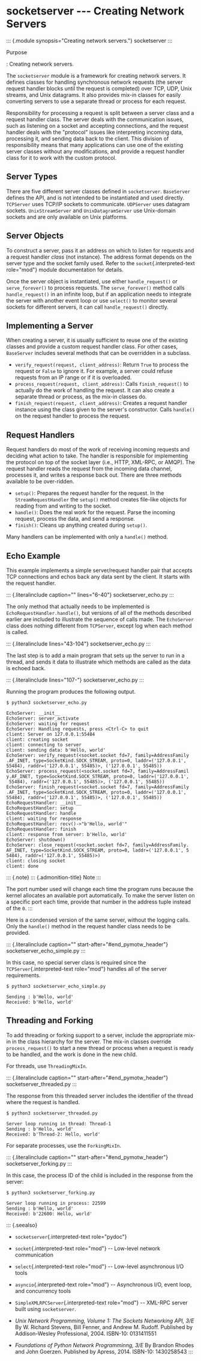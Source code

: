 # socketserver \-\-- Creating Network Servers

::: {.module synopsis="Creating network servers."} socketserver :::

Purpose

: Creating network servers.

The `socketserver` module is a framework for creating network servers. It defines classes for handling synchronous network requests (the server request handler blocks until the request is completed) over TCP, UDP, Unix streams, and Unix datagrams. It also provides mix-in classes for easily converting servers to use a separate thread or process for each request.

Responsibility for processing a request is split between a server class and a request handler class. The server deals with the communication issues, such as listening on a socket and accepting connections, and the request handler deals with the \"protocol\" issues like interpreting incoming data, processing it, and sending data back to the client. This division of responsibility means that many applications can use one of the existing server classes without any modifications, and provide a request handler class for it to work with the custom protocol.

## Server Types

There are five different server classes defined in `socketserver`. `BaseServer` defines the API, and is not intended to be instantiated and used directly. `TCPServer` uses TCP/IP sockets to communicate. `UDPServer` uses datagram sockets. `UnixStreamServer` and `UnixDatagramServer` use Unix-domain sockets and are only available on Unix platforms.

## Server Objects

To construct a server, pass it an address on which to listen for requests and a request handler _class_ (not instance). The address format depends on the server type and the socket family used. Refer to the `socket`{.interpreted-text role="mod"} module documentation for details.

Once the server object is instantiated, use either `handle_request()` or `serve_forever()` to process requests. The `serve_forever()` method calls `handle_request()` in an infinite loop, but if an application needs to integrate the server with another event loop or use `select()` to monitor several sockets for different servers, it can call `handle_request()` directly.

## Implementing a Server

When creating a server, it is usually sufficient to reuse one of the existing classes and provide a custom request handler class. For other cases, `BaseServer` includes several methods that can be overridden in a subclass.

- `verify_request(request, client_address)`: Return `True` to process the request or `False` to ignore it. For example, a server could refuse requests from an IP range or if it is overloaded.
- `process_request(request, client_address)`: Calls `finish_request()` to actually do the work of handling the request. It can also create a separate thread or process, as the mix-in classes do.
- `finish_request(request, client_address)`: Creates a request handler instance using the class given to the server\'s constructor. Calls `handle()` on the request handler to process the request.

## Request Handlers

Request handlers do most of the work of receiving incoming requests and deciding what action to take. The handler is responsible for implementing the protocol on top of the socket layer (i.e., HTTP, XML-RPC, or AMQP). The request handler reads the request from the incoming data channel, processes it, and writes a response back out. There are three methods available to be over-ridden.

- `setup()`: Prepares the request handler for the request. In the `StreamRequestHandler` the `setup()` method creates file-like objects for reading from and writing to the socket.
- `handle()`: Does the real work for the request. Parse the incoming request, process the data, and send a response.
- `finish()`: Cleans up anything created during `setup()`.

Many handlers can be implemented with only a `handle()` method.

## Echo Example

This example implements a simple server/request handler pair that accepts TCP connections and echos back any data sent by the client. It starts with the request handler.

::: {.literalinclude caption="" lines="6-40"} socketserver_echo.py :::

The only method that actually needs to be implemented is `EchoRequestHandler.handle()`, but versions of all of the methods described earlier are included to illustrate the sequence of calls made. The `EchoServer` class does nothing different from `TCPServer`, except log when each method is called.

::: {.literalinclude lines="43-104"} socketserver_echo.py :::

The last step is to add a main program that sets up the server to run in a thread, and sends it data to illustrate which methods are called as the data is echoed back.

::: {.literalinclude lines="107-"} socketserver_echo.py :::

Running the program produces the following output.

```{.sourceCode .none}
$ python3 socketserver_echo.py

EchoServer: __init__
EchoServer: server_activate
EchoServer: waiting for request
EchoServer: Handling requests, press <Ctrl-C> to quit
client: Server on 127.0.0.1:55484
client: creating socket
client: connecting to server
client: sending data: b'Hello, world'
EchoServer: verify_request(<socket.socket fd=7, family=AddressFamily
.AF_INET, type=SocketKind.SOCK_STREAM, proto=0, laddr=('127.0.0.1',
55484), raddr=('127.0.0.1', 55485)>, ('127.0.0.1', 55485))
EchoServer: process_request(<socket.socket fd=7, family=AddressFamil
y.AF_INET, type=SocketKind.SOCK_STREAM, proto=0, laddr=('127.0.0.1',
 55484), raddr=('127.0.0.1', 55485)>, ('127.0.0.1', 55485))
EchoServer: finish_request(<socket.socket fd=7, family=AddressFamily
.AF_INET, type=SocketKind.SOCK_STREAM, proto=0, laddr=('127.0.0.1',
55484), raddr=('127.0.0.1', 55485)>, ('127.0.0.1', 55485))
EchoRequestHandler: __init__
EchoRequestHandler: setup
EchoRequestHandler: handle
client: waiting for response
EchoRequestHandler: recv()->"b'Hello, world'"
EchoRequestHandler: finish
client: response from server: b'Hello, world'
EchoServer: shutdown()
EchoServer: close_request(<socket.socket fd=7, family=AddressFamily.
AF_INET, type=SocketKind.SOCK_STREAM, proto=0, laddr=('127.0.0.1', 5
5484), raddr=('127.0.0.1', 55485)>)
client: closing socket
client: done
```

::: {.note} ::: {.admonition-title} Note :::

The port number used will change each time the program runs because the kernel allocates an available port automatically. To make the server listen on a specific port each time, provide that number in the address tuple instead of the `0`. :::

Here is a condensed version of the same server, without the logging calls. Only the `handle()` method in the request handler class needs to be provided.

::: {.literalinclude caption="" start-after="#end_pymotw_header"} socketserver_echo_simple.py :::

In this case, no special server class is required since the `TCPServer`{.interpreted-text role="mod"} handles all of the server requirements.

```{.sourceCode .none}
$ python3 socketserver_echo_simple.py

Sending : b'Hello, world'
Received: b'Hello, world'
```

## Threading and Forking

To add threading or forking support to a server, include the appropriate mix-in in the class hierarchy for the server. The mix-in classes override `process_request()` to start a new thread or process when a request is ready to be handled, and the work is done in the new child.

For threads, use `ThreadingMixIn`.

::: {.literalinclude caption="" start-after="#end_pymotw_header"} socketserver_threaded.py :::

The response from this threaded server includes the identifier of the thread where the request is handled.

```{.sourceCode .none}
$ python3 socketserver_threaded.py

Server loop running in thread: Thread-1
Sending : b'Hello, world'
Received: b'Thread-2: Hello, world'
```

For separate processes, use the `ForkingMixIn`.

::: {.literalinclude caption="" start-after="#end_pymotw_header"} socketserver_forking.py :::

In this case, the process ID of the child is included in the response from the server:

```{.sourceCode .none}
$ python3 socketserver_forking.py

Server loop running in process: 22599
Sending : b'Hello, world'
Received: b'22600: Hello, world'
```

::: {.seealso}

- `socketserver`{.interpreted-text role="pydoc"}
- `socket`{.interpreted-text role="mod"} \-- Low-level network communication
- `select`{.interpreted-text role="mod"} \-- Low-level asynchronous I/O tools
- `asyncio`{.interpreted-text role="mod"} \-- Asynchronous I/O, event loop, and concurrency tools
- `SimpleXMLRPCServer`{.interpreted-text role="mod"} \-- XML-RPC server built using `socketserver`.
- _Unix Network Programming, Volume 1: The Sockets Networking API, 3/E_ By W. Richard Stevens, Bill Fenner, and Andrew M. Rudoff. Published by Addison-Wesley Professional, 2004. ISBN-10: 0131411551

- _Foundations of Python Network Programminng, 3/E_ By Brandon Rhodes and John Goerzen. Published by Apress, 2014. ISBN-10: 1430258543 :::
